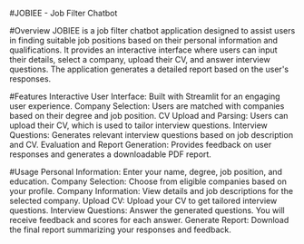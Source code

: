 #JOBIEE - Job Filter Chatbot

#Overview
JOBIEE is a job filter chatbot application designed to assist users in finding suitable job positions based on their personal information and qualifications. It provides an interactive interface where users can input their details, select a company, upload their CV, and answer interview questions. The application generates a detailed report based on the user's responses.

#Features
Interactive User Interface: Built with Streamlit for an engaging user experience.
Company Selection: Users are matched with companies based on their degree and job position.
CV Upload and Parsing: Users can upload their CV, which is used to tailor interview questions.
Interview Questions: Generates relevant interview questions based on job description and CV.
Evaluation and Report Generation: Provides feedback on user responses and generates a downloadable PDF report.

#Usage
Personal Information: Enter your name, degree, job position, and education.
Company Selection: Choose from eligible companies based on your profile.
Company Information: View details and job descriptions for the selected company.
Upload CV: Upload your CV to get tailored interview questions.
Interview Questions: Answer the generated questions. You will receive feedback and scores for each answer.
Generate Report: Download the final report summarizing your responses and feedback.
